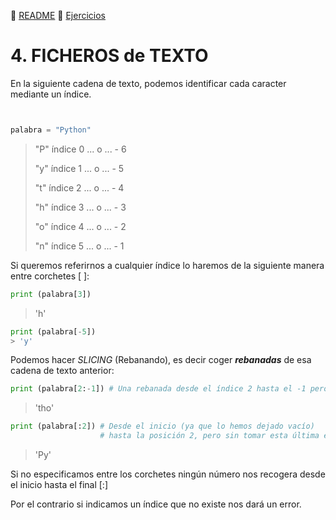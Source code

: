 :page_with_curl: [README](../README.md) :pencil: [Ejercicios](/tests/indicetests.md)


# 4. FICHEROS de TEXTO

En la siguiente cadena de texto, podemos identificar cada caracter mediante un índice.
````python


palabra = "Python"
````

>"P" índice 0  ... o ...  - 6
>
>"y" índice 1 ...  o ...  - 5
>
>"t" índice 2 ...  o ...  - 4
>
>"h" índice 3 ...  o ...  - 3
>
>"o" índice 4 ...  o  ... - 2
>
>"n" índice 5 ...  o ...  - 1

Si queremos referirnos a cualquier índice lo haremos de la siguiente manera entre corchetes [ ]:
````python
print (palabra[3])
````
> 'h'
````python
print (palabra[-5])
> 'y'
````

Podemos hacer _SLICING_ (Rebanando), es decir coger _**rebanadas**_ de esa cadena de texto anterior:
````python
print (palabra[2:-1]) # Una rebanada desde el índice 2 hasta el -1 pero sin tomar este último
````
> 'tho'

````python
print (palabra[:2]) # Desde el inicio (ya que lo hemos dejado vacío)
                    # hasta la posición 2, pero sin tomar esta última es decir el índice 0 y 1
````
> 'Py'
>
Si no especificamos entre los corchetes ningún número nos recogera desde el inicio hasta el final [:]

Por el contrario si indicamos un índice que no existe nos dará un error.
